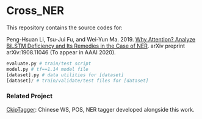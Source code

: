# Cross_NER

This repository contains the source codes for:

Peng-Hsuan Li, Tsu-Jui Fu, and Wei-Yun Ma. 2019. [Why Attention? Analyze BiLSTM Deficiency and Its Remedies in the Case of NER](https://arxiv.org/abs/1908.11046). arXiv preprint arXiv:1908.11046 (To appear in AAAI 2020).

```python
evaluate.py # train/test script
model.py # tf==1.14 model file
[dataset].py # data utilities for [dataset]
[dataset]/ # train/validate/test files for [dataset]
```

### Related Project

[CkipTagger](https://github.com/ckiplab/ckiptagger): Chinese WS, POS, NER tagger developed alongside this work.
